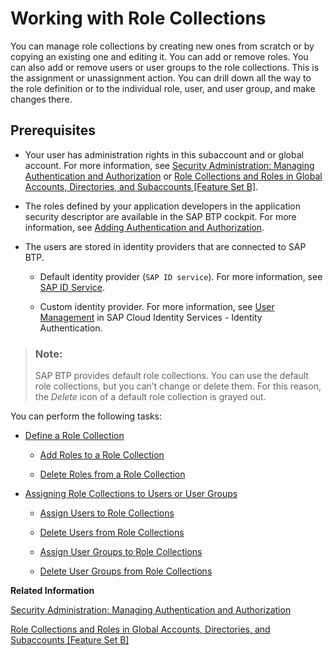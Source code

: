 <!-- loio393ea0b222754311884123ce564779bd -->

# Working with Role Collections

You can manage role collections by creating new ones from scratch or by copying an existing one and editing it. You can add or remove roles. You can also add or remove users or user groups to the role collections. This is the assignment or unassignment action. You can drill down all the way to the role definition or to the individual role, user, and user group, and make changes there.



<a name="loio393ea0b222754311884123ce564779bd__section_vw4_bw4_qlb"/>

## Prerequisites

-   Your user has administration rights in this subaccount and or global account. For more information, see [Security Administration: Managing Authentication and Authorization](security-administration-managing-authentication-and-authorization-1ff47b2.md) or [Role Collections and Roles in Global Accounts, Directories, and Subaccounts \[Feature Set B\]](../10_concepts/role-collections-and-roles-in-global-accounts-directories-and-subaccounts-feature-set-b-0039cf0.md).

-   The roles defined by your application developers in the application security descriptor are available in the SAP BTP cockpit. For more information, see [Adding Authentication and Authorization](../30_development/adding-authentication-and-authorization-419ae2e.md).

-   The users are stored in identity providers that are connected to SAP BTP.

    -   Default identity provider \(`SAP ID service`\). For more information, see [SAP ID Service](sap-id-service-d6a8db7.md).

    -   Custom identity provider. For more information, see [User Management](https://help.sap.com/viewer/6d6d63354d1242d185ab4830fc04feb1/Cloud/en-US/228428f9f476449cafd841a68d75b234.html) in SAP Cloud Identity Services - Identity Authentication.



> ### Note:  
> SAP BTP provides default role collections. You can use the default role collections, but you can’t change or delete them. For this reason, the *Delete* icon of a default role collection is grayed out.



You can perform the following tasks:

-   [Define a Role Collection](define-a-role-collection-4b20383.md)

    -   [Add Roles to a Role Collection](add-roles-to-a-role-collection-e3130fb.md)

    -   [Delete Roles from a Role Collection](delete-roles-from-a-role-collection-b06be74.md)



-   [Assigning Role Collections to Users or User Groups](assigning-role-collections-to-users-or-user-groups-31532c7.md)

    -   [Assign Users to Role Collections](assign-users-to-role-collections-c576676.md)

    -   [Delete Users from Role Collections](delete-users-from-role-collections-4f8a242.md)

    -   [Assign User Groups to Role Collections](assign-user-groups-to-role-collections-9562d9d.md)

    -   [Delete User Groups from Role Collections](delete-user-groups-from-role-collections-bcc818a.md)



**Related Information**  


[Security Administration: Managing Authentication and Authorization](security-administration-managing-authentication-and-authorization-1ff47b2.md "This section describes the tasks of administrators in the Cloud Foundry environment of SAP BTP. Administrators ensure user authentication and assign authorization information to users and user groups.")

[Role Collections and Roles in Global Accounts, Directories, and Subaccounts \[Feature Set B\]](../10_concepts/role-collections-and-roles-in-global-accounts-directories-and-subaccounts-feature-set-b-0039cf0.md "In the cloud management tools feature set B, SAP BTP provides a set of role collections to set up administrator access to your global account and subaccounts.")


